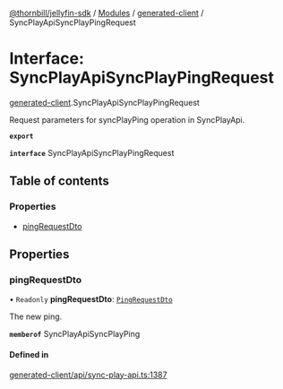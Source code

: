 [@thornbill/jellyfin-sdk](../README.md) / [Modules](../modules.md) / [generated-client](../modules/generated_client.md) / SyncPlayApiSyncPlayPingRequest

# Interface: SyncPlayApiSyncPlayPingRequest

[generated-client](../modules/generated_client.md).SyncPlayApiSyncPlayPingRequest

Request parameters for syncPlayPing operation in SyncPlayApi.

**`export`**

**`interface`** SyncPlayApiSyncPlayPingRequest

## Table of contents

### Properties

- [pingRequestDto](generated_client.SyncPlayApiSyncPlayPingRequest.md#pingrequestdto)

## Properties

### pingRequestDto

• `Readonly` **pingRequestDto**: [`PingRequestDto`](generated_client.PingRequestDto.md)

The new ping.

**`memberof`** SyncPlayApiSyncPlayPing

#### Defined in

[generated-client/api/sync-play-api.ts:1387](https://github.com/thornbill/jellyfin-sdk-typescript/blob/b5d0506/src/generated-client/api/sync-play-api.ts#L1387)
